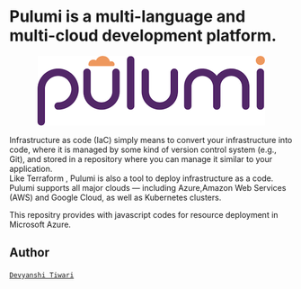 # Pulumi is a multi-language and multi-cloud development platform.
<p align="center">
<img src="./pulumi.png">
<br />
</p>

 Infrastructure as code (IaC) simply means to convert your infrastructure into code, where it is managed by some kind of version control system (e.g., Git), and stored in a repository where you can manage it similar to your application.<br/>
Like Terraform , Pulumi is also a tool to deploy infrastructure as a code.<br/>
Pulumi supports all major clouds — including  Azure,Amazon Web Services (AWS) and Google Cloud, as well as Kubernetes clusters.<br/>

This repositry provides with javascript codes for  resource deployment in Microsoft Azure.


## Author
[`Devyanshi Tiwari`](https://github.com/devyanshi-t)<br />
